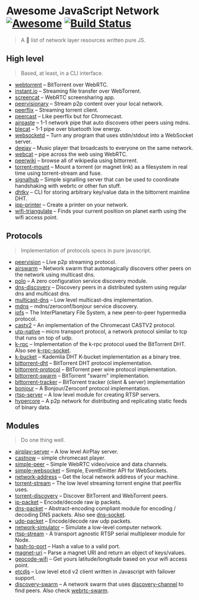 # Awesome JavaScript Network [![Awesome](https://cdn.rawgit.com/sindresorhus/awesome/d7305f38d29fed78fa85652e3a63e154dd8e8829/media/badge.svg)](https://github.com/Kikobeats/awesome-network-js) [![Build Status](https://img.shields.io/travis/Kikobeats/awesome-network-js/master.svg?style=flat-square)](https://travis-ci.org/Kikobeats/awesome-network-js)

> A 🎩 list of network layer resources written pure JS.

## High level

> Based, at least, in a CLI interface.

* [webtorrent](https://github.com/feross/webtorrent) – BitTorrent over WebRTC.
* [instant.io](https://github.com/feross/instant.io) – Streaming file transfer over WebTorrent.
* [screencat](https://github.com/maxogden/screencat) – WebRTC screensharing app.
* [peervisionary](https://github.com/mafintosh/peervisionary) – Stream p2p content over your local network.
* [peerflix](https://github.com/mafintosh/peerflix) – Streaming torrent client.
* [peercast](https://github.com/mafintosh/peercast) – Like peerflix but for Chromecast.
* [airpaste](https://github.com/mafintosh/airpaste) – 1-1 network pipe that auto discovers other peers using mdns.
* [blecat](https://github.com/mafintosh/blecat) – 1-1 pipe over bluetooth low energy.
* [websocketd](https://github.com/joewalnes/websocketd) – Turn any program that uses stdin/stdout into a WebSocket server.
* [deejay](https://github.com/mafintosh/deejay) – Music player that broadcasts to everyone on the same network.
* [webcat](https://github.com/mafintosh/webcat) – pipe across the web using WebRTC.
* [peerwiki](https://github.com/mafintosh/peerwiki) – browse all of wikipedia using bittorrent.
* [torrent-mount](https://github.com/mafintosh/torrent-mount) – Mount a torrent (or magnet link) as a filesystem in real time using torrent-stream and fuse.
* [signalhub](https://github.com/mafintosh/signalhub) – Simple signalling server that can be used to coordinate handshaking with webrtc or other fun stuff.
* [dhtkv](https://github.com/maxogden/dhtkv) – CLI for storing arbitrary key/value data in the bittorrent mainline DHT.
* [ipp-printer](https://github.com/watson/ipp-printer) – Create a printer on your network.
* [wifi-triangulate](https://github.com/watson/wifi-triangulate) – Finds your current position on planet earth using the wifi access point.

## Protocols

> Implementation of protocols specs in pure javascript.

* [peervision](https://github.com/mafintosh/peervision) – Live p2p streaming protocol.
* [airswarm](https://github.com/mafintosh/airswarm) – Network swarm that automagically discovers other peers on the network using multicast dns.
* [polo](https://github.com/mafintosh/polo) – A zero configuration service discovery module.
* [dns-discovery](https://github.com/mafintosh/dns-discovery) – Discovery peers in a distributed system using regular dns and multicast dns.
* [multicast-dns](https://github.com/mafintosh/multicast-dns) – Low level multicast-dns implementation.
* [mdns](https://github.com/agnat/node_mdns) – mdns/zeroconf/bonjour service discovery.
* [ipfs](https://github.com/ipfs/js-ipfs-api) – The InterPlanetary File System, a new peer-to-peer hypermedia protocol.
* [castv2](https://github.com/thibauts/node-castv2) – An implementation of the Chromecast CASTV2 protocol.
* [utp-native](https://github.com/mafintosh/utp-native) – micro transport protocol, a network protocol similar to tcp that runs on top of udp.
* [k-rpc](https://github.com/mafintosh/k-rpc) – Implementation of the k-rpc protocol used the BitTorrent DHT. Also see [k-rpc-socket](https://github.com/mafintosh/k-rpc-socket).
* [k-bucket](https://github.com/tristanls/k-bucket) – Kademlia DHT K-bucket implementation as a binary tree.
* [bittorrent-dht](https://github.com/feross/bittorrent-dht) – BitTorrent DHT protocol implementation.
* [bittorrent-protocol](https://github.com/feross/bittorrent-protocol) – BitTorrent peer wire protocol implementation.
* [bittorrent-swarm](https://github.com/feross/bittorrent-swarm) – BitTorrent "swarm" implementation.
* [bittorrent-tracker](https://github.com/feross/bittorrent-tracker) – BitTorrent tracker (client & server) implementation
* [bonjour](https://github.com/watson/bonjour) – A Bonjour/Zeroconf protocol implementation.
* [rtsp-server](https://github.com/watson/rtsp-server) – A low level module for creating RTSP servers.
* [hypercore](https://github.com/mafintosh/hypercore) – A p2p network for distributing and replicating static feeds of binary data.

## Modules

> Do one thing well.

* [airplay-server](https://github.com/watson/airplay-server) – A low level AirPlay server.
* [castnow](https://github.com/xat/chromecast-player) – simple chromecast player.
* [simple-peer](https://github.com/feross/simple-peer) – Simple WebRTC video/voice and data channels.
* [simple-websocket](https://github.com/feross/simple-websocket) – Simple, EventEmitter API for WebSockets.
* [network-address](https://github.com/mafintosh/network-address) – Get the local network address of your machine.
* [torrent-stream](https://github.com/mafintosh/torrent-stream) – The low level streaming torrent engine that peerflix uses.
* [torrent-discovery](https://github.com/feross/torrent-discovery) – Discover BitTorrent and WebTorrent peers.
* [ip-packet](https://github.com/mafintosh/ip-packet) – Encode/decode raw ip packets.
* [dns-packet](https://github.com/mafintosh/dns-packet) – Abstract-encoding compliant module for encoding / decoding DNS packets. Also see [dns-socket](https://github.com/mafintosh/dns-socket).
* [udp-packet](https://github.com/substack/udp-packet) – Encode/decode raw udp packets.
* [network-simulator](https://github.com/substack/network-simulator) – Simulate a low-level computer network.
* [rtsp-stream](https://github.com/watson/rtsp-stream) - A transport agnostic RTSP serial multiplexer module for Node.
* [hash-to-port](https://github.com/mafintosh/hash-to-port) – Hash a value to a valid port.
* [magnet-uri](https://github.com/feross/magnet-uri) – Parse a magnet URI and return an object of keys/values.
* [geocode-wifi](https://github.com/watson/geocode-wifi) – Get yours latitude/longitude based on your wifi access point.
* [etcdjs](https://github.com/mafintosh/etcdjs) – Low level etcd v2 client written in Javascript with failover support.
* [discovery-swarm](https://github.com/mafintosh/discovery-swarm) – A network swarm that uses [discovery-channel](https://github.com/maxogden/discovery-channel) to find peers. Also check [webrtc-swarm](https://github.com/mafintosh/webrtc-swarm).
